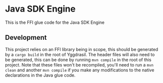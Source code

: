 # Java SDK Engine

This is the FFI glue code for the Java SDK Engine

## Development

This project relies on an FFI library being in scope, this should be generated by a `cargo build` in the root of Yggdrasil. The header files will also need to be generated, this can be done by running `mvn compile` in the root of this project. Note that these files won't be recompiled, you'll need to run a `mvn clean` and another `mvn compile` if you make any modifications to the native declarations in the Java glue code.